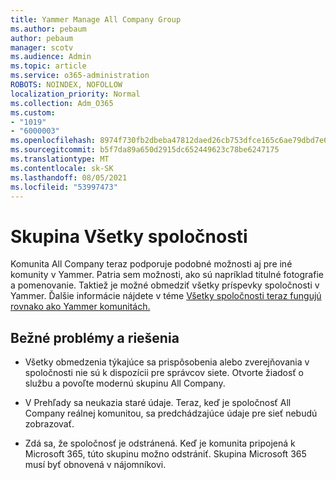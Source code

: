 ```yaml
---
title: Yammer Manage All Company Group
ms.author: pebaum
author: pebaum
manager: scotv
ms.audience: Admin
ms.topic: article
ms.service: o365-administration
ROBOTS: NOINDEX, NOFOLLOW
localization_priority: Normal
ms.collection: Adm_O365
ms.custom:
- "1019"
- "6000003"
ms.openlocfilehash: 8974f730fb2dbeba47812daed26cb753dfce165c6ae79dbd7e630e6f195b278a
ms.sourcegitcommit: b5f7da89a650d2915dc652449623c78be6247175
ms.translationtype: MT
ms.contentlocale: sk-SK
ms.lasthandoff: 08/05/2021
ms.locfileid: "53997473"
---
```

# <a name="all-company-group"></a>Skupina Všetky spoločnosti

Komunita All Company teraz podporuje podobné možnosti aj pre iné komunity v Yammer. Patria sem možnosti, ako sú napríklad titulné fotografie a pomenovanie. Taktiež je možné obmedziť všetky príspevky spoločnosti v Yammer. Ďalšie informácie nájdete v téme [Všetky spoločnosti teraz fungujú rovnako ako Yammer komunitách.](https://docs.microsoft.com/yammer/manage-yammer-groups/yammer-all-company-yammer-community)

## <a name="common-issues-and-solutions"></a>Bežné problémy a riešenia

- Všetky obmedzenia týkajúce sa prispôsobenia alebo zverejňovania v spoločnosti nie sú k dispozícii pre správcov siete. Otvorte žiadosť o službu a povoľte modernú skupinu All Company.

- V Prehľady sa neukazia staré údaje. Teraz, keď je spoločnosť All Company reálnej komunitou, sa predchádzajúce údaje pre sieť nebudú zobrazovať.

- Zdá sa, že spoločnosť je odstránená. Keď je komunita pripojená k Microsoft 365, túto skupinu možno odstrániť. Skupina Microsoft 365 musí byť obnovená v nájomníkovi.

